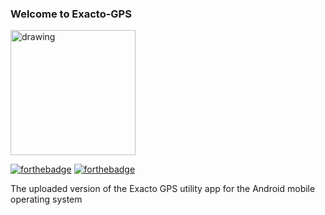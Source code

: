 ### Welcome to Exacto-GPS

<img src="https://user-images.githubusercontent.com/58315985/132254091-efcf4416-5336-4bb2-aaf8-4751cc0588e8.png" alt="drawing" width="200"/>

[![forthebadge](https://forthebadge.com/images/badges/built-for-android.svg)](https://forthebadge.com)
[![forthebadge](https://forthebadge.com/images/badges/made-with-java.svg)](https://forthebadge.com)

The uploaded version of the Exacto GPS utility app for the Android mobile operating system
